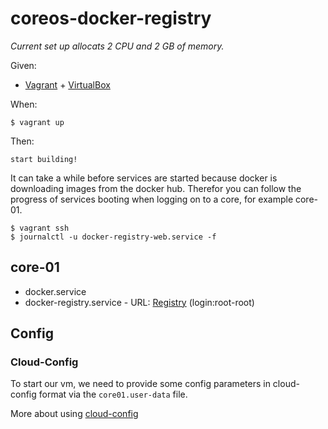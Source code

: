 # coreos-docker-registry

_Current set up allocats 2 CPU and 2 GB of memory._

Given:

- [Vagrant](https://www.vagrantup.com/) + [VirtualBox](https://www.virtualbox.org/)

When:

    $ vagrant up

Then:

    start building!

It can take a while before services are started because docker is downloading images from the docker hub.
Therefor you can follow the progress of services booting when logging on to a core, for example core-01.

    $ vagrant ssh
    $ journalctl -u docker-registry-web.service -f

## core-01

- docker.service
- docker-registry.service - URL: [Registry](http://172.17.8.128:5000) (login:root-root)

## Config

### Cloud-Config

To start our vm, we need to provide some config parameters in cloud-config format via the ```core01.user-data``` file.

More about using [cloud-config](https://coreos.com/os/docs/latest/cloud-config.html)

